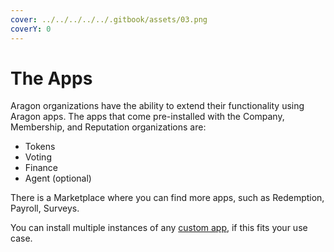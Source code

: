 ```yaml
---
cover: ../../../../../.gitbook/assets/03.png
coverY: 0
---
```


# The Apps

Aragon organizations have the ability to extend their functionality using Aragon apps. The apps that come pre-installed with the Company, Membership, and Reputation organizations are:

* Tokens
* Voting
* Finance
* Agent (optional)

There is a Marketplace where you can find more apps, such as Redemption, Payroll, Surveys.&#x20;

You can install multiple instances of any [custom app](../../../../../developers/tools/guides/your-first-aragon-app.md), if this fits your use case.
